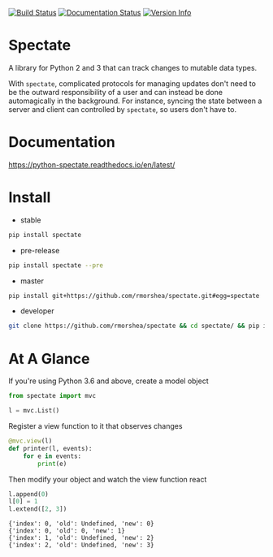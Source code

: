[![Build Status](https://travis-ci.org/rmorshea/spectate.svg?branch=master)](https://travis-ci.org/rmorshea/spectate/branches)
[![Documentation Status](https://readthedocs.org/projects/python-spectate/badge/?version=latest)](http://python-spectate.readthedocs.io/en/latest/?badge=latest)
[![Version Info](https://img.shields.io/pypi/v/spectate.svg)](https://pypi.python.org/pypi/spectate)

# Spectate

A library for Python 2 and 3 that can track changes to mutable data types.

With `spectate`, complicated protocols for managing updates don't need to be the outward responsibility of a user and can instead be done automagically in the background. For instance, syncing the state between a server and client can controlled by `spectate`, so users don't have to.


# Documentation

https://python-spectate.readthedocs.io/en/latest/


# Install

+ stable

```bash
pip install spectate
```

+ pre-release

```bash
pip install spectate --pre
```

+ master

```bash
pip install git+https://github.com/rmorshea/spectate.git#egg=spectate
```

+ developer

```bash
git clone https://github.com/rmorshea/spectate && cd spectate/ && pip install -e . -r requirements.txt
```


# At A Glance

If you're using Python 3.6 and above, create a model object

```python
from spectate import mvc

l = mvc.List()
```

Register a view function to it that observes changes

```python
@mvc.view(l)
def printer(l, events):
    for e in events:
        print(e)
```

Then modify your object and watch the view function react

```python
l.append(0)
l[0] = 1
l.extend([2, 3])
```

```
{'index': 0, 'old': Undefined, 'new': 0}
{'index': 0, 'old': 0, 'new': 1}
{'index': 1, 'old': Undefined, 'new': 2}
{'index': 2, 'old': Undefined, 'new': 3}
```

